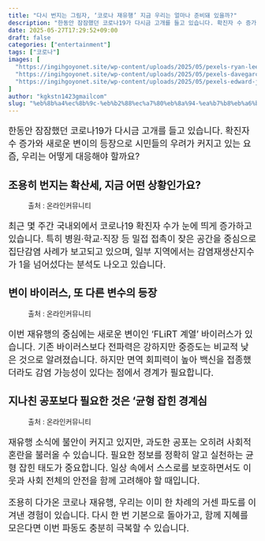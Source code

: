 ```yaml
---
title: "다시 번지는 그림자, ‘코로나 재유행’ 지금 우리는 얼마나 준비돼 있을까?"
description: "한동안 잠잠했던 코로나19가 다시금 고개를 들고 있습니다. 확진자 수 증가와 새로운 변이의 등장으로 시민들의 우려가 커지고 있는 요즘, 우리는 어떻게 대응해야 할까요?"
date: 2025-05-27T17:29:52+09:00
draft: false
categories: ["entertainment"]
tags: ["코로나"]
images: [
  "https://ingihgoyonet.site/wp-content/uploads/2025/05/pexels-ryan-lee-706204269-31900637-1024x686.jpg"
  "https://ingihgoyonet.site/wp-content/uploads/2025/05/pexels-davegarcia-31133140-1024x683.jpg"
  "https://ingihgoyonet.site/wp-content/uploads/2025/05/pexels-edward-jenner-4031867-1024x683.jpg"
]
author: "kgkstn1423gmailcom"
slug: "%eb%8b%a4%ec%8b%9c-%eb%b2%88%ec%a7%80%eb%8a%94-%ea%b7%b8%eb%a6%bc%ec%9e%90-%ec%bd%94%eb%a1%9c%eb%82%98-%ec%9e%ac%ec%9c%a0%ed%96%89-%ec%a7%80%ea%b8%88-%ec%9a%b0%eb%a6%ac%eb%8a%94"
---
```


<p style="font-size:18px">한동안 잠잠했던 코로나19가 다시금 고개를 들고 있습니다. 확진자 수 증가와 새로운 변이의 등장으로 시민들의 우려가 커지고 있는 요즘, 우리는 어떻게 대응해야 할까요?</p> <h2 >조용히 번지는 확산세, 지금 어떤 상황인가요?</h2> <figure ><img src="https://ingihgoyonet.site/wp-content/uploads/2025/05/pexels-ryan-lee-706204269-31900637-1024x686.jpg" alt="" style="aspect-ratio:16/9;object-fit:cover"/><figcaption >출처 : 온라인커뮤니티</figcaption></figure> <p style="font-size:18px">최근 몇 주간 국내외에서 코로나19 확진자 수가 눈에 띄게 증가하고 있습니다. 특히 병원·학교·직장 등 밀접 접촉이 잦은 공간을 중심으로 집단감염 사례가 보고되고 있으며, 일부 지역에서는 감염재생산지수가 1을 넘어섰다는 분석도 나오고 있습니다.</p> <h2 >변이 바이러스, 또 다른 변수의 등장</h2> <figure ><img src="https://ingihgoyonet.site/wp-content/uploads/2025/05/pexels-davegarcia-31133140-1024x683.jpg" alt="" style="aspect-ratio:16/9;object-fit:cover"/><figcaption >출처 : 온라인커뮤니티</figcaption></figure> <p style="font-size:18px">이번 재유행의 중심에는 새로운 변이인 ‘FLiRT 계열’ 바이러스가 있습니다. 기존 바이러스보다 전파력은 강하지만 중증도는 비교적 낮은 것으로 알려졌습니다. 하지만 면역 회피력이 높아 백신을 접종했더라도 감염 가능성이 있다는 점에서 경계가 필요합니다.</p> <h2 >지나친 공포보다 필요한 것은 ‘균형 잡힌 경계심</h2> <figure ><img src="https://ingihgoyonet.site/wp-content/uploads/2025/05/pexels-edward-jenner-4031867-1024x683.jpg" alt="" style="aspect-ratio:16/9;object-fit:cover"/><figcaption >출처 : 온라인커뮤니티</figcaption></figure> <p style="font-size:18px">재유행 소식에 불안이 커지고 있지만, 과도한 공포는 오히려 사회적 혼란을 불러올 수 있습니다. 필요한 정보를 정확히 알고 실천하는 균형 잡힌 태도가 중요합니다. 일상 속에서 스스로를 보호하면서도 이웃과 사회 전체의 안전을 함께 고려해야 할 때입니다.</p> <p style="font-size:18px">조용히 다가온 코로나 재유행, 우리는 이미 한 차례의 거센 파도를 이겨낸 경험이 있습니다. 다시 한 번 기본으로 돌아가고, 함께 지혜를 모은다면 이번 파동도 충분히 극복할 수 있습니다.</p>